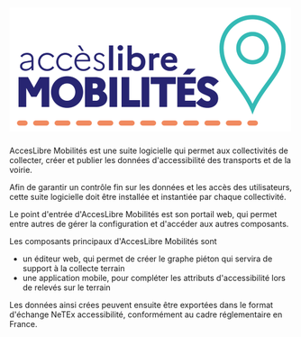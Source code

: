 # ![Accèslibre Mobilités](img/logo_AccesLibreMobilites.png)

AccesLibre Mobilités est une suite logicielle qui permet aux collectivités de 
collecter, créer et publier les données d'accessibilité des transports et de la 
voirie.

Afin de garantir un contrôle fin sur les données et les accès des utilisateurs, cette suite logicielle doit être installée et instantiée par chaque collectivité.

Le point d'entrée d'AccesLibre Mobilités est son portail web, qui permet entre autres de gérer la configuration et d'accéder aux autres composants.

Les composants principaux d'AccesLibre Mobilités sont

* un éditeur web, qui permet de créer le graphe piéton qui servira de support à la collecte terrain
* une application mobile, pour compléter les attributs d'accessibilité lors de relevés sur le terrain

Les données ainsi crées peuvent ensuite être exportées dans le format d'échange 
NeTEx accessibilité, conformément au cadre réglementaire en France.

